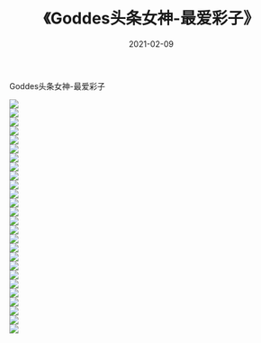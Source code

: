 ﻿---
layout: post
title:  《Goddes头条女神-最爱彩子》
date:   2021-02-09
img: http://img.660000.xyz/Sharelink/网络美图/2021/Goddes头条女神-最爱彩子/000.jpg
categories: [美女, 清纯, 唯美]
---

Goddes头条女神-最爱彩子

  ![](http://img.660000.xyz/Sharelink/网络美图/2021/Goddes头条女神-最爱彩子/001.jpg) <br> ![](http://img.660000.xyz/Sharelink/网络美图/2021/Goddes头条女神-最爱彩子/002.jpg) <br> ![](http://img.660000.xyz/Sharelink/网络美图/2021/Goddes头条女神-最爱彩子/003.jpg) <br> ![](http://img.660000.xyz/Sharelink/网络美图/2021/Goddes头条女神-最爱彩子/004.jpg) <br> ![](http://img.660000.xyz/Sharelink/网络美图/2021/Goddes头条女神-最爱彩子/005.jpg) <br> ![](http://img.660000.xyz/Sharelink/网络美图/2021/Goddes头条女神-最爱彩子/006.jpg) <br> ![](http://img.660000.xyz/Sharelink/网络美图/2021/Goddes头条女神-最爱彩子/007.jpg) <br> ![](http://img.660000.xyz/Sharelink/网络美图/2021/Goddes头条女神-最爱彩子/008.jpg) <br> ![](http://img.660000.xyz/Sharelink/网络美图/2021/Goddes头条女神-最爱彩子/009.jpg) <br> ![](http://img.660000.xyz/Sharelink/网络美图/2021/Goddes头条女神-最爱彩子/010.jpg) <br> ![](http://img.660000.xyz/Sharelink/网络美图/2021/Goddes头条女神-最爱彩子/011.jpg) <br> ![](http://img.660000.xyz/Sharelink/网络美图/2021/Goddes头条女神-最爱彩子/012.jpg) <br> ![](http://img.660000.xyz/Sharelink/网络美图/2021/Goddes头条女神-最爱彩子/013.jpg) <br> ![](http://img.660000.xyz/Sharelink/网络美图/2021/Goddes头条女神-最爱彩子/014.jpg) <br> ![](http://img.660000.xyz/Sharelink/网络美图/2021/Goddes头条女神-最爱彩子/015.jpg) <br> ![](http://img.660000.xyz/Sharelink/网络美图/2021/Goddes头条女神-最爱彩子/016.jpg) <br> ![](http://img.660000.xyz/Sharelink/网络美图/2021/Goddes头条女神-最爱彩子/017.jpg) <br> ![](http://img.660000.xyz/Sharelink/网络美图/2021/Goddes头条女神-最爱彩子/018.jpg) <br> ![](http://img.660000.xyz/Sharelink/网络美图/2021/Goddes头条女神-最爱彩子/019.jpg) <br> ![](http://img.660000.xyz/Sharelink/网络美图/2021/Goddes头条女神-最爱彩子/020.jpg) <br> ![](http://img.660000.xyz/Sharelink/网络美图/2021/Goddes头条女神-最爱彩子/021.jpg) <br> ![](http://img.660000.xyz/Sharelink/网络美图/2021/Goddes头条女神-最爱彩子/022.jpg) <br> ![](http://img.660000.xyz/Sharelink/网络美图/2021/Goddes头条女神-最爱彩子/023.jpg) <br> ![](http://img.660000.xyz/Sharelink/网络美图/2021/Goddes头条女神-最爱彩子/024.jpg) <br> ![](http://img.660000.xyz/Sharelink/网络美图/2021/Goddes头条女神-最爱彩子/025.jpg) <br> ![](http://img.660000.xyz/Sharelink/网络美图/2021/Goddes头条女神-最爱彩子/026.jpg) <br>